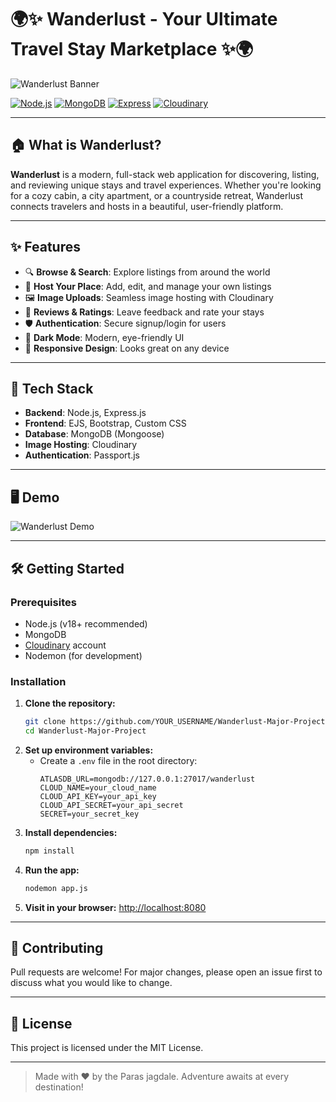 # 🌍✨ Wanderlust - Your Ultimate Travel Stay Marketplace ✨🌍

![Wanderlust Banner](https://user-images.githubusercontent.com/your-banner-url/wanderlust-banner.png)

[![Node.js](https://img.shields.io/badge/Node.js-18.x-green?logo=node.js)](https://nodejs.org/)
[![MongoDB](https://img.shields.io/badge/MongoDB-6.x-brightgreen?logo=mongodb)](https://www.mongodb.com/)
[![Express](https://img.shields.io/badge/Express.js-4.x-black?logo=express)](https://expressjs.com/)
[![Cloudinary](https://img.shields.io/badge/Cloudinary-Image%20Hosting-blue?logo=cloudinary)](https://cloudinary.com/)

---

## 🏠 What is Wanderlust?

**Wanderlust** is a modern, full-stack web application for discovering, listing, and reviewing unique stays and travel experiences. Whether you're looking for a cozy cabin, a city apartment, or a countryside retreat, Wanderlust connects travelers and hosts in a beautiful, user-friendly platform.

---

## ✨ Features

- 🔍 **Browse & Search**: Explore listings from around the world
- 🏡 **Host Your Place**: Add, edit, and manage your own listings
- 🖼️ **Image Uploads**: Seamless image hosting with Cloudinary
- 💬 **Reviews & Ratings**: Leave feedback and rate your stays
- 🛡️ **Authentication**: Secure signup/login for users
- 🌙 **Dark Mode**: Modern, eye-friendly UI
- 📱 **Responsive Design**: Looks great on any device

---

## 🚀 Tech Stack

- **Backend**: Node.js, Express.js
- **Frontend**: EJS, Bootstrap, Custom CSS
- **Database**: MongoDB (Mongoose)
- **Image Hosting**: Cloudinary
- **Authentication**: Passport.js

---

## 🖥️ Demo

![Wanderlust Demo](https://user-images.githubusercontent.com/your-demo-gif-url/wanderlust-demo.gif)

---

## 🛠️ Getting Started

### Prerequisites
- Node.js (v18+ recommended)
- MongoDB
- [Cloudinary](https://cloudinary.com/) account
- Nodemon (for development)

### Installation

1. **Clone the repository:**
   ```bash
   git clone https://github.com/YOUR_USERNAME/Wanderlust-Major-Project.git
   cd Wanderlust-Major-Project
   ```
2. **Set up environment variables:**
   - Create a `.env` file in the root directory:
     ```env
     ATLASDB_URL=mongodb://127.0.0.1:27017/wanderlust
     CLOUD_NAME=your_cloud_name
     CLOUD_API_KEY=your_api_key
     CLOUD_API_SECRET=your_api_secret
     SECRET=your_secret_key
     ```
3. **Install dependencies:**
   ```bash
   npm install
   ```
4. **Run the app:**
   ```bash
   nodemon app.js
   ```
5. **Visit in your browser:**
   [http://localhost:8080](http://localhost:8080)

---

## 🤝 Contributing
Pull requests are welcome! For major changes, please open an issue first to discuss what you would like to change.

---

## 📄 License
This project is licensed under the MIT License.

---

> Made with ❤️ by the Paras jagdale. Adventure awaits at every destination!

